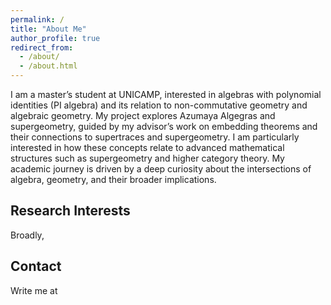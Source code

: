 ```yaml
---
permalink: /
title: "About Me"
author_profile: true
redirect_from: 
  - /about/
  - /about.html
---
```


I am a master’s student at UNICAMP, interested in algebras with polynomial identities (PI algebra) and its relation to non-commutative geometry and algebraic geometry. My project explores Azumaya Algegras and supergeometry, guided by my advisor’s work on embedding theorems and their connections to supertraces and supergeometry. I am particularly interested in how these concepts relate to advanced mathematical structures such as supergeometry and higher category theory. My academic journey is driven by a deep curiosity about the intersections of algebra, geometry, and their broader implications.

Research Interests
------
Broadly,

Contact
------
Write me at 
